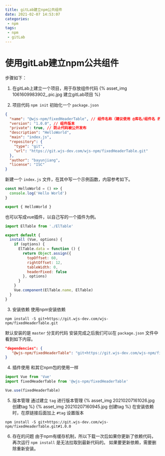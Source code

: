 ```yaml
---
title: gitLab建立npm公共组件
date: 2021-02-07 14:53:07
categories:
 - npm
tags:
 - npm
 - gitLab
---
```


# 使用gitLab建立npm公共组件
步骤如下：

1. 在gitLab上建立一个项目，用于存放组件代码
{% asset_img 1061609983902_.pic.jpg 建立gitLab项目 %}

2. 项目代码
`npm init` 初始化一个 `package.json`
```json
{
  "name": "@wjs-npm/fixedHeaderTable", // 组件名称（建议使用 @库名/组件名 的写法）
  "version": "1.0.0", // 组件版本
  "private": true, // 防止代码被公开发布
  "description": "HelloWorld",
  "main": "index.js",
  "repository": {
    "type": "git",
    "url": "https://git.wjs-dev.com/wjs-npm/fixedHeaderTable.git"
  },
  "author": "bayunjiang",
  "license": "ISC"
}
```
新建一个 `index.js` 文件，在其中写一个示例函数，内容参考如下。
```js
const HelloWorld = () => {
  console.log('Hello World')
}

export { HelloWorld }
```
也可以写成vue插件，以自己写的一个插件为例。
```js
import ElTable from './ElTable'

export default {
  install (Vue, options) {
    if (options) {
      ElTable.data = function () {
        return Object.assign({
          topOffset: 60,
          rightOffset: 12,
          tableWidth: 0,
          headerFixed: false
        }, options)
      }
    }
    Vue.component(ElTable.name, ElTable)
  }
}
```

3. 安装依赖
使用npm安装依赖
```
npm install -S git+https://git.wjs-dev.com/wjs-npm/fixedHeaderTable.git
```
默认安装的是 `master` 分支的代码 
安装完成之后我们可以在 `package.json` 文件中看到如下内容。
```json
"dependencies": {
   "@wjs-npm/fixedHeaderTable": "git+https://git.wjs-dev.com/wjs-npm/fixedHeaderTable.git"
}
```

4. 插件使用
和其它npm包的使用一样
```js
import Vue from 'Vue'
import fixedHeaderTable from '@wjs-npm/fixedHeaderTable'

Vue.use(fixedHeaderTable)
```
5. 版本管理
通过建立 `tag` 进行版本管理
{% asset_img 20210207161026.jpg 创建tag %}
{% asset_img 20210207160945.jpg 创建tag %}
在安装依赖时，在原链接后面加上 `#tag` 设置版本
```
npm install -S git+https://git.wjs-dev.com/wjs-npm/fixedHeaderTable.git#1.0.0
```

6. 存在的问题
由于npm有缓存机制，所以下载一次后如果你更新了依赖代码，再次运行 `npm install` 是无法拉取到最新代码的。 
如果要更新依赖，需要删除重新安装。